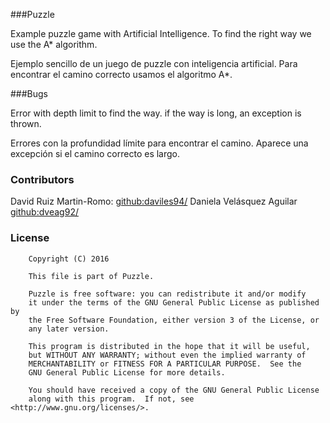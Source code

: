 ###Puzzle

Example puzzle game with Artificial Intelligence. To find the right way we use the A* algorithm.

Ejemplo sencillo de un juego de puzzle con inteligencia artificial. Para encontrar el camino correcto usamos el algoritmo A*.

###Bugs


Error with depth limit to find the way. if the way is long, an exception is thrown.

Errores con la profundidad límite para encontrar el camino. Aparece una excepción si el camino correcto es largo.

### Contributors

David Ruiz Martin-Romo: 
[github:daviles94/](https://github.com/daviles94/)
Daniela Velásquez Aguilar
[github:dveag92/](https://github.com/dveag92)

### License
```
    Copyright (C) 2016
    
	This file is part of Puzzle.
	
    Puzzle is free software: you can redistribute it and/or modify
    it under the terms of the GNU General Public License as published by
    the Free Software Foundation, either version 3 of the License, or
    any later version.
    
    This program is distributed in the hope that it will be useful,
    but WITHOUT ANY WARRANTY; without even the implied warranty of
    MERCHANTABILITY or FITNESS FOR A PARTICULAR PURPOSE.  See the
    GNU General Public License for more details.
	
	You should have received a copy of the GNU General Public License
    along with this program.  If not, see <http://www.gnu.org/licenses/>.
```
